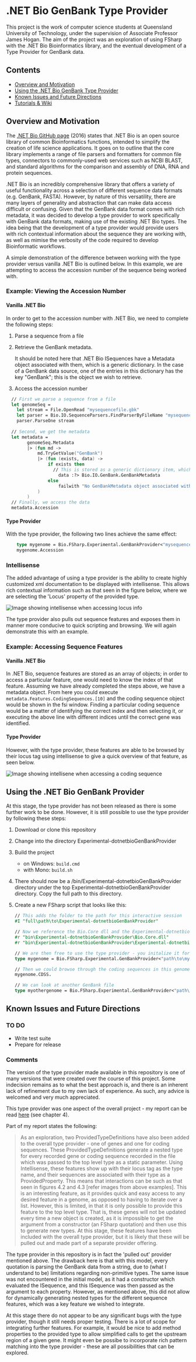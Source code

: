 # .NET Bio GenBank Type Provider

This project is the work of computer science students at Queensland University of Technology, 
under the supervision of Associate Professor James Hogan. The aim of the project was an exploration of using FSharp with
the .NET Bio Bioinformatics library, and the eventual development of a Type Provider for GenBank data. 

## Contents

* [Overview and Motivation](#overview)
* [Using the .NET Bio GenBank Type Provider](#using)
* [Known Issues and Future Directions](#issues) 
* [Tutorials & Wiki](https://github.com/jessicagrace17/Experimental-dotnetbioGenBankProvider/wiki)

<a name="overview">Overview and Motivation</a>
------

The [.NET Bio GitHub page](https://github.com/dotnetbio/bio) (2016) states that .NET Bio is an open source library of common Bioinformatics functions, intended to simplify the creation of life science applications.
It goes on to outline that the core library implements a range of file parsers and formatters for common file types, connectors to commonly-used web services such as NCBI BLAST, and standard algorithms for the comparison and assembly of DNA, RNA and protein sequences.

.NET Bio is an incredibly comprehensive library that offers a variety of useful functionality across a selection of different sequence data formats (e.g. GenBank, FASTA). However, by nature of this versatility, there are many layers of generality and abstraction that can make data access difficult or confusing. Given that the GenBank data format comes with rich metadata, it was decided to develop a type provider to work specifically with GenBank data formats, making use of the existing .NET Bio types. The idea being that the development of a type provider would provide users with rich contextual information about the sequence they are working with, as well as mimise the verbosity of the code required to develop Bioinformatic workflows. 

A simple demonstration of the difference between working with the type provider versus vanilla .NET Bio is outlined below. In this example, we are attempting to access the accession number of the sequence being worked with. 

### Example: Viewing the Accession Number
#### Vanilla .NET Bio
In order to get to the accession number with .NET Bio, we need to complete the following steps:

1. Parse a sequence from a file
2. Retrieve the GenBank metadata. 

   It should be noted here that .NET Bio ISequences have a Metadata object associated with them, which is a generic dictionary. In the case of a GenBank data source, one of the entries in this dictionary has the key "GenBank"; this is the object we wish to retrieve.
3. Access the accession number

``` fsharp
  // First we parse a sequence from a file 
  let genomeSeq = 
    let stream = File.OpenRead "mysequencefile.gbk" 
    let parser = Bio.IO.SequenceParsers.FindParserByFileName "mysequencefile.gbk"
    parser.ParseOne stream
 
  // Second, we get the metadata
  let metadata = 
        genomeSeq.Metadata 
        |> (fun md -> 
            md.TryGetValue("GenBank") 
            |> (fun (exists, data) -> 
                if exists then 
                  // This is stored as a generic dictionary item, which we then need to cast as a GenBankMetadata object
                    data :?> Bio.IO.GenBank.GenBankMetadata
                else
                    failwith "No GenBankMetadata object associated with this sequence" 
            )
        )
  // Finally, we access the data
  metadata.Accession
```
#### Type Provider
With the type provider, the following two lines achieve the same effect:
``` fsharp
    type mygenome = Bio.FSharp.Experimental.GenBankProvider<"mysequencefile.gbk">
    mygenome.Accession
```

### Intellisense
The added advantage of using a type provider is the ability to create highly customized xml documentation to be displayed with intellisense. This allows rich contextual information such as that seen in the figure below, where we are selecting the 'Locus' property of the provided type.

![Image showing intellisense when accessing locus info](https://github.com/jessicagrace17/Experimental-dotnetbioGenBankProvider/blob/master/docs/files/img/locus-intellisense.png)

The type provider also pulls out sequence features and exposes them in manner more conducive to quick scripting and browsing. We will again demonstrate this with an example.

### Example: Accessing Sequence Features
#### Vanilla .NET Bio
In .NET Bio, sequence features are stored as an array of objects; in order to access a particular feature, one would need to know the index of that feature. Assuming we have already completed the steps above, we have a metadata object. From here you could execute `metadata.Features.CodingSequences.[10]` and the coding sequence object would be shown in the fsi window. Finding a particular coding sequence would be a matter of identifying the correct index and then selecting it, or executing the above line with different indices until the correct gene was identified. 

#### Type Provider
However, with the type provider, these features are able to be browsed by their locus tag using intellisense to give a quick overview of that feature, as seen below. 

![Image showing intellisene when accessing a coding sequence](https://github.com/jessicagrace17/Experimental-dotnetbioGenBankProvider/blob/master/docs/files/img/cds-intellisense.png)

<a name="using">Using the .NET Bio GenBank Provider</a>
------
At this stage, the type provider has not been released as there is some further work to be done. However, it is still possible to use the type provider by following these steps:

1. Download or clone this repository
2. Change into the directory Experimental-dotnetbioGenBankProvider
3. Build the project
   * on Windows:   `build.cmd`
   * with Mono:    `build.sh`
4. There should now be a /bin/Experimental-dotnetbioGenBankProvider directory under the top Experimental-dotnetbioGenBankProvider directory. Copy the full path to this directory.
5. Create a new FSharp script that looks like this:
   
   ```fsharp
   // This adds the folder to the path for this interactive session
   #I "full\path\to\Experimental-dotnetbioGenBankProvider"
   
   // Now we reference the Bio.Core dll and the Experimental-dotnetbioGenBankProvider dll
   #r "bin\Experimental-dotnetbioGenBankProvider\Bio.Core.dll"
   #r "bin\Experimental-dotnetbioGenBankProvider\Experimental-dotnetbioGenBankProvider.dll"

   // We are then free to use the type provider - you initalize it for a given GenBank file like so:
   type mygenome = Bio.FSharp.Experimental.GenBankProvider<"path\to\mygenomefile.gbk">

   // Then we could browse through the coding sequences in this genome...
   mygenome.CDSS.
   
   // We can look at another GenBank file
   type myothergenome = Bio.FSharp.Experimental.GenBankProvider<"path\to\myothergenomefile.gbk">

   ```

<a name="issues">Known Issues and Future Directions</a>
------
### TO DO
* Write test suite
* Prepare for release

### Comments
The version of the type provider made available in this repository is one of many versions that were created over the course of this project. Some indecision remains as to what the best approach is, and there is an inherent lack of refinement due to my own lack of experience. As such, any advice is welcomed and very much appreciated. 

This type provider was one aspect of the overall project - my report can be read [here](https://github.com/jessicagrace17/Experimental-dotnetbioGenBankProvider/blob/master/docs/files/fsharpReport.pdf) (see chapter 4).

Part of my report states the following:
> As an exploration, two ProvidedTypeDefinitions have also been added to the overall type provider - one of genes and one for coding sequences. These ProvidedTypeDefinitions generate a nested type for every recorded gene or coding sequence recorded in the file which was passed to the top level type as a static parameter. Using Intellisense, these features show up with their locus tag as the type name, and their sequences are associated with their type as a ProvidedProperty. This means that interactions can be such as that seen in figures 4.2 and 4.3 [refer images from above examples]. This is an interesting feature, as it provides quick and easy access to any desired feature in a genome, as opposed to having to iterate over a list. However, this is limited, in that it is only possible to provide this feature to the top level type. That is, these genes will not be updated every time a new object is created, as it is impossible to get the argument from a constructor (an FSharp quotation) and then use this to generate new types. At this stage, these features have been included with the overall type provider, but it is likely that these will be pulled out and made part of a separate provider offering.

The type provider in this repository is in fact the 'pulled out' provider mentioned above. The drawback here is that with this model, every quotation is parsing the GenBank data from a string, due to (what I understand to be) limitations regarding non-primitive types. The same issue was not encountered in the initial model, as it had a constructor which evaluated the ISequence, and this ISequence was then passed as the argument to each property. However, as mentioned above, this did not allow for dynamically generating nested types for the different sequence features, which was a key feature we wished to integrate. 

At this stage there do not appear to be any significant bugs with the type provider, though it still needs proper testing. There is a lot of scope for integrating further features. For example, it would be nice to add method properties to the provided type to allow simplified calls to get the upstream region of a given gene. It might even be possibe to incorporate rich pattern matching into the type provider - these are all possibilities that can be explored.
